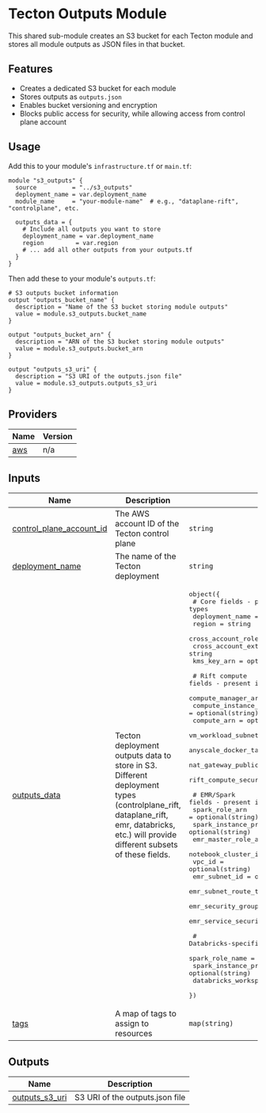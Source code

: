 # Tecton Outputs Module

This shared sub-module creates an S3 bucket for each Tecton module and stores all module outputs as JSON files in that bucket.

## Features

- Creates a dedicated S3 bucket for each module
- Stores outputs as `outputs.json`
- Enables bucket versioning and encryption
- Blocks public access for security, while allowing access from control plane account

## Usage

Add this to your module's `infrastructure.tf` or `main.tf`:

```hcl
module "s3_outputs" {
  source          = "../s3_outputs"
  deployment_name = var.deployment_name
  module_name     = "your-module-name"  # e.g., "dataplane-rift", "controlplane", etc.

  outputs_data = {
    # Include all outputs you want to store
    deployment_name = var.deployment_name
    region         = var.region
    # ... add all other outputs from your outputs.tf
  }
}
```

Then add these to your module's `outputs.tf`:

```hcl
# S3 outputs bucket information
output "outputs_bucket_name" {
  description = "Name of the S3 bucket storing module outputs"
  value = module.s3_outputs.bucket_name
}

output "outputs_bucket_arn" {
  description = "ARN of the S3 bucket storing module outputs"
  value = module.s3_outputs.bucket_arn
}

output "outputs_s3_uri" {
  description = "S3 URI of the outputs.json file"
  value = module.s3_outputs.outputs_s3_uri
}
```

<!-- BEGIN_TF_DOCS -->

## Providers

| Name | Version |
|------|---------|
| <a name="provider_aws"></a> [aws](#provider\_aws) | n/a |
## Inputs

| Name | Description | Type | Default | Required |
|------|-------------|------|---------|:--------:|
| <a name="input_control_plane_account_id"></a> [control\_plane\_account\_id](#input\_control\_plane\_account\_id) | The AWS account ID of the Tecton control plane | `string` | n/a | yes |
| <a name="input_deployment_name"></a> [deployment\_name](#input\_deployment\_name) | The name of the Tecton deployment | `string` | n/a | yes |
| <a name="input_outputs_data"></a> [outputs\_data](#input\_outputs\_data) | Tecton deployment outputs data to store in S3. Different deployment types (controlplane\_rift, dataplane\_rift, emr, databricks, etc.) will provide different subsets of these fields. | <pre>object({<br/>    # Core fields - present in all deployment types<br/>    deployment_name           = string<br/>    region                   = string  <br/>    cross_account_role_arn   = string<br/>    cross_account_external_id = string<br/>    kms_key_arn              = optional(string)<br/><br/>    # Rift compute fields - present in dataplane_rift and dataplane_rift_with_emr<br/>    compute_manager_arn                 = optional(string)<br/>    compute_instance_profile_arn        = optional(string) <br/>    compute_arn                         = optional(string)<br/>    vm_workload_subnet_ids              = optional(list(string))<br/>    anyscale_docker_target_repo         = optional(string)<br/>    nat_gateway_public_ips              = optional(list(string))<br/>    rift_compute_security_group_id      = optional(string)<br/><br/>    # EMR/Spark fields - present in emr and dataplane_rift_with_emr<br/>    spark_role_arn                      = optional(string)<br/>    spark_instance_profile_arn          = optional(string)<br/>    emr_master_role_arn                 = optional(string)<br/>    notebook_cluster_id                 = optional(string)<br/>    vpc_id                              = optional(string)<br/>    emr_subnet_id                       = optional(string)<br/>    emr_subnet_route_table_ids          = optional(list(string))<br/>    emr_security_group_id               = optional(string)<br/>    emr_service_security_group_id       = optional(string)<br/><br/>    # Databricks-specific fields - present in databricks module<br/>    spark_role_name                     = optional(string)<br/>    spark_instance_profile_name         = optional(string)<br/>    databricks_workspace_url            = optional(string)<br/>  })</pre> | n/a | yes |
| <a name="input_tags"></a> [tags](#input\_tags) | A map of tags to assign to resources | `map(string)` | `{}` | no |  
## Outputs

| Name | Description |
|------|-------------|
| <a name="output_outputs_s3_uri"></a> [outputs\_s3\_uri](#output\_outputs\_s3\_uri) | S3 URI of the outputs.json file |
<!-- END_TF_DOCS -->